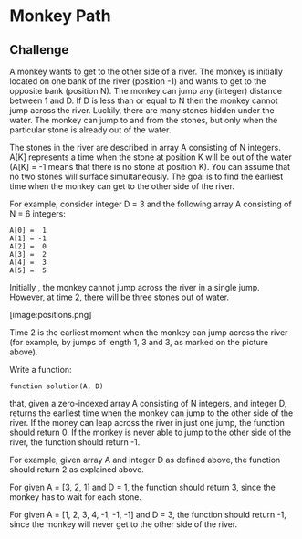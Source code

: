 # Monkey Path

## Challenge
A monkey wants to get to the other side of a river. The monkey is initially located on one bank of the river (position -1) and wants to get to the opposite bank (position N). The monkey can jump any (integer) distance between 1 and D. If D is less than or equal to N then the monkey cannot jump across the river. Luckily, there are many stones hidden under the water. The monkey can jump to and from the stones, but only when the particular stone is already out of the water.

The stones in the river are described in array A consisting of N integers. A[K] represents a time when the stone at position K will be out of the water (A[K] = -1 means that there is no stone at position K). You can assume that no two stones will surface simultaneously. The goal is to find the earliest time when the monkey can get to the other side of the river.

For example, consider integer D = 3 and the following array A consisting of N = 6 integers:

```
A[0] =  1
A[1] = -1
A[2] =  0
A[3] =  2
A[4] =  3
A[5] =  5
```

Initially , the monkey cannot jump across the river in a single jump. However, at time 2, there will be three stones out of water.

[image:positions.png]

Time 2 is the earliest moment when the monkey can jump across the river (for example, by jumps of length 1, 3 and 3, as marked on the picture above).

Write a function:

`function solution(A, D)`

that, given a zero-indexed array A consisting of N integers, and integer D, returns the earliest time when the monkey can jump to the other side of the river. If the money can leap across the river in just one jump, the function should return 0. If the monkey is never able to jump to the other side of the river, the function should return -1.

For example, given array A and integer D as defined above, the function should return 2 as explained above.

For given A = [3, 2, 1] and D = 1, the function should return 3, since the monkey has to wait for each stone.

For given A = [1, 2, 3, 4, -1, -1, -1] and D = 3, the function should return -1, since the monkey will never get to the other side of the river.
